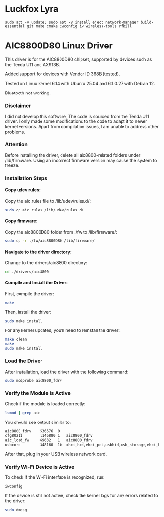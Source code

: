 # Luckfox Lyra

```
sudo apt -y update; sudo apt -y install eject network-manager build-essential git make cmake iwconfig iw wireless-tools rfkill

```

# AIC8800D80 Linux Driver
This driver is for the AIC8800D80 chipset, supported by devices such as the Tenda U11 and AX913B.

Added support for devices with Vendor ID 368B (tested).

Tested on Linux kernel 6.14 with Ubuntu 25.04 and 6.1.0.27 with Debian 12.

Bluetooth not working.

### Disclaimer
I did not develop this software, The code is sourced from the Tenda U11 driver. I only made some modifications to the code to adapt it to newer kernel versions. Apart from compilation issues, I am unable to address other problems.

### Attention
Before installing the driver, delete all aic8800-related folders under /lib/firmware. Using an incorrect firmware version may cause the system to freeze.

### Installation Steps
#### Copy udev rules:

Copy the aic.rules file to /lib/udev/rules.d/:

```bash
sudo cp aic.rules /lib/udev/rules.d/
```

#### Copy firmware:

Copy the aic8800D80 folder from ./fw to /lib/firmware/:

```bash
sudo cp -r ./fw/aic8800D80 /lib/firmware/
```
#### Navigate to the driver directory:

Change to the drivers/aic8800 directory:

```bash
cd ./drivers/aic8800
```

#### Compile and Install the Driver:

First, compile the driver:

```bash
make
```
Then, install the driver:

```bash
sudo make install
```

For any kernel updates, you'll need to reinstall the driver:

```bash
make clean
make
sudo make install
```

### Load the Driver
After installation, load the driver with the following command:

```bash
sudo modprobe aic8800_fdrv
```

### Verify the Module is Active
Check if the module is loaded correctly:

```bash
lsmod | grep aic
```
You should see output similar to:

```bash
aic8800_fdrv    536576  0
cfg80211        1146880 1   aic8800_fdrv
aic_load_fw     69632   1   aic8800_fdrv
usbcore         348160  10  xhci_hcd,ehci_pci,usbhid,usb_storage,ehci_hcd,xhci_pci,uas,aic_load_fw,uhci_hcd,aic8800_fdrv
```

After that, plug in your USB wireless network card.

### Verify Wi-Fi Device is Active
To check if the Wi-Fi interface is recognized, run:

```bash
iwconfig
```
If the device is still not active, check the kernel logs for any errors related to the driver:

```bash
sudo dmesg
```
